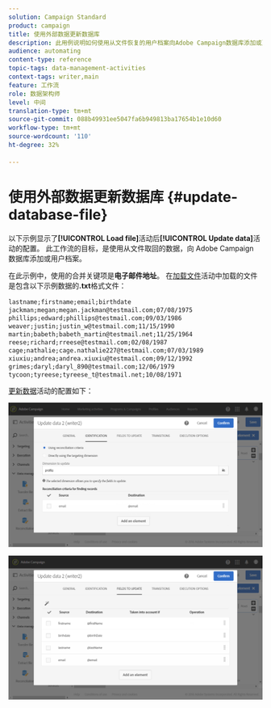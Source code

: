 ```yaml
---
solution: Campaign Standard
product: campaign
title: 使用外部数据更新数据库
description: 此用例说明如何使用从文件恢复的用户档案向Adobe Campaign数据库添加或更新数据。
audience: automating
content-type: reference
topic-tags: data-management-activities
context-tags: writer,main
feature: 工作流
role: 数据架构师
level: 中间
translation-type: tm+mt
source-git-commit: 088b49931ee5047fa6b949813ba17654b1e10d60
workflow-type: tm+mt
source-wordcount: '110'
ht-degree: 32%

---
```



# 使用外部数据更新数据库 {#update-database-file}

以下示例显示了&#x200B;**[!UICONTROL Load file]**&#x200B;活动后&#x200B;**[!UICONTROL Update data]**&#x200B;活动的配置。 此工作流的目标，是使用从文件取回的数据，向 Adobe Campaign 数据库添加或用户档案。

在此示例中，使用的合并关键项是&#x200B;**电子邮件地址**。 在[加载文件](../../automating/using/load-file.md)活动中加载的文件是包含以下示例数据的&#x200B;**.txt**&#x200B;格式文件：

```
lastname;firstname;email;birthdate
jackman;megan;megan.jackman@testmail.com;07/08/1975
phillips;edward;phillips@testmail.com;09/03/1986
weaver;justin;justin_w@testmail.com;11/15/1990
martin;babeth;babeth_martin@testmail.net;11/25/1964
reese;richard;rreese@testmail.com;02/08/1987
cage;nathalie;cage.nathalie227@testmail.com;07/03/1989
xiuxiu;andrea;andrea.xiuxiu@testmail.com;09/12/1992
grimes;daryl;daryl_890@testmail.com;12/06/1979
tycoon;tyreese;tyreese_t@testmail.net;10/08/1971
```

[更新数据](../../automating/using/update-data.md)活动的配置如下：

![](assets/deduplication_example2_writer1.png)

![](assets/deduplication_example2_writer2.png)
